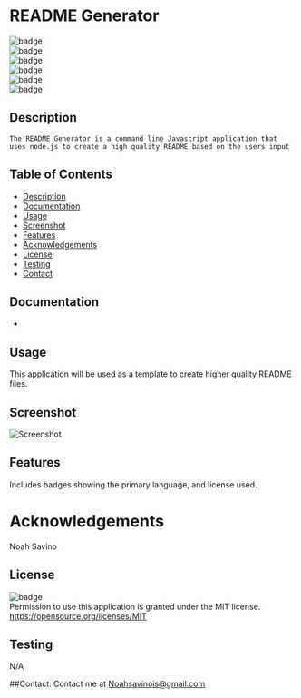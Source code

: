 # README Generator
   ![badge](https://github.com/LilCalc/ReadME-generator-)
   <br> 
   ![badge](https://img.shields.io/github/languages/count/LilCalc/ReadME-generator-)
   <br>
   ![badge](https://img.shields.io/github/issues/LilCalc/ReadME-generator-)
   <br>
   ![badge](https://img.shields.io/github/issues-closed/LilCalc/ReadME-generator-)
   <br>
   ![badge](https://img.shields.io/github/last-commit/LilCalc/ReadME-generator-)
   <br>
   ![badge](https://img.shields.io/badge/license-MIT-important)
   
   ## Description
   
    The README Generator is a command line Javascript application that uses node.js to create a high quality README based on the users input

   ## Table of Contents
   - [Description](#description)
   - [Documentation](#documentation)
   - [Usage](#usage)
   - [Screenshot](#screenshot)
   - [Features](#features)
   - [Acknowledgements](#acknowledgements)
   - [License](#license)
   - [Testing](#testing)
   - [Contact](#contact)

   ## Documentation
   <ul> <li> </li> </ul>
  
   ## Usage
   This application will be used as a template to create higher quality README files.
   ## Screenshot
   ![Screenshot](WIP)
   ## Features
   Includes badges showing the primary language, and license used.
   
   # Acknowledgements
   Noah Savino
     
   ## License
   ![badge](https://img.shields.io/badge/license-MIT-important)
   <br>
   Permission to use this application is granted under the MIT license. <https://opensource.org/licenses/MIT>
   ## Testing
   N/A

   ##Contact:
   Contact me at <a href="malito:Noahsavinois@gmail.com">Noahsavinois@gmail.com</a>